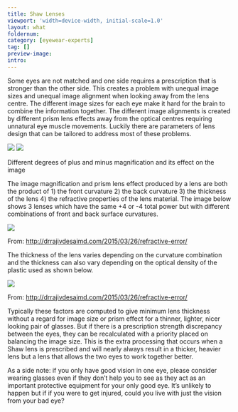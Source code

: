 ```yaml
---
title: Shaw Lenses
viewport: 'width=device-width, initial-scale=1.0'
layout: what
foldernum: 
category: [eyewear-experts]
tag: []
preview-image: 
intro: 
---
```


<div class="employee-heading">
<!-- intro goes here -->
</div>

Some eyes are not matched and one side requires a prescription that is stronger than the other side. This creates a problem with unequal image sizes and unequal image alignment when looking away from the lens centre. The different image sizes for each eye make it hard for the brain to combine the information together. The different image alignments is created by different prism lens effects away from the optical centres requiring unnatural eye muscle movements. Luckily there are parameters of lens design that can be tailored to address most of these problems.

![](/uploads/fullsizerender-1.jpg) ![](/uploads/fullsizerender.jpg)

Different degrees of plus and minus magnification and its effect on the image

The image magnification and prism lens effect produced by a lens are both the product of 1) the front curvature 2) the back curvature 3) the thickness of the lens 4) the refractive properties of the lens material. The image below shows 3 lenses which have the same +4 or -4 total power but with different combinations of front and back surface curvatures.

![](/uploads/lens-form.jpg)

From: http://drrajivdesaimd.com/2015/03/26/refractive-error/

The thickness of the lens varies depending on the curvature combination and the thickness can also vary depending on the optical density of the plastic used as shown below.

![](/uploads/refractive-index-and-lens-thickness.jpg)

From: http://drrajivdesaimd.com/2015/03/26/refractive-error/

Typically these factors are computed to give minimum lens thickness without a regard for image size or prism effect for a thinner, lighter, nicer looking pair of glasses. But if there is a prescription strength discrepancy between the eyes, they can be recalculated with a priority placed on balancing the image size. This is the extra processing that occurs when a Shaw lens is prescribed and will nearly always result in a thicker, heavier lens but a lens that allows the two eyes to work together better. 

As a side note: if you only have good vision in one eye, please consider wearing glasses even if they don’t help you to see as they act as an important protective equipment for your only good eye. It’s unlikely to happen but if if you were to get injured, could you live with just the vision from your bad eye?
